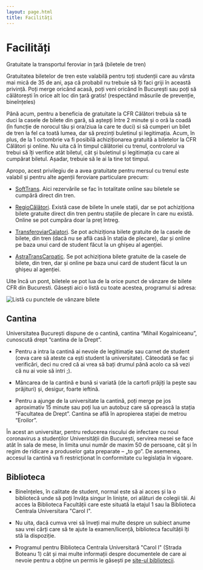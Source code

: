 ```yaml
---
layout: page.html
title: Facilități
---
```


# Facilități

Gratuitate la transportul feroviar in țară (biletele de tren)

Gratuitatea biletelor de tren este valabilă pentru toți studenții care
au vârsta mai mică de 35 de ani, așa că probabil nu trebuie să îți faci
griji în această privință. Poți merge oricând acasă, poți veni oricând
în București sau poți să călătorești în orice alt loc din țară gratis!
(respectând măsurile de prevenție, bineînțeles)

Până acum, pentru a beneficia de gratuitate la CFR Călători trebuia să
te duci la casele de bilete din gară, să aștepți între 2 minute și o oră
la coadă (în funcție de norocul tău și ora/ziua la care te duci) si să
cumperi un bilet de tren la fel ca toată lumea, dar să prezinți
buletinul și legitimația. Acum, în plus, de la 1 octombrie va fi
posibilă achiziționarea gratuită a biletelor la CFR Călători și online.
Nu uita că în timpul călătoriei cu trenul, controlorul va trebui să îți
verifice atât biletul, cât și buletinul și legitimația cu care ai
cumpărat biletul. Așadar, trebuie să le ai la tine tot timpul.

Apropo, acest privilegiu de a avea gratuitate pentru mersul cu trenul
este valabil și pentru alte agenții feroviare particulare precum:

- [SoftTrans](https://www.softrans.ro/). Aici rezervările se fac în
  totalitate online sau biletele se cumpără direct din tren.

- [RegioCălători](https://regiocalatori.ro/#/cautare/). Există case de
  bilete în unele stații, dar se pot achiziționa bilete gratuite
  direct din tren pentru stațiile de plecare în care nu există. Online
  se pot cumpăra doar la preț întreg.

- [TransferoviarCalatori](https://transferoviarcalatori.ro/). Se pot
  achiziționa bilete gratuite de la casele de bilete, din tren (dacă
  nu se află casă în stația de plecare), dar și online pe baza unui
  card de student făcut la un ghișeu al agenției.

- [AstraTransCarpatic](https://astratranscarpatic.ro/). Se pot
  achiziționa bilete gratuite de la casele de bilete, din tren, dar și
  online pe baza unui card de student făcut la un ghișeu al agenției.

Uite încă un pont, biletele se pot lua de la orice punct de vânzare de bilete CFR din Bucuresti. Găsești aici o listă cu toate acestea, programul si adresa:

![Listă cu punctele de vânzare bilete](/images/cfr.png)

## Cantina

Universitatea București dispune de o cantină, cantina “Mihail Kogalniceanu”, cunoscută drept “cantina de la Drept”.

- Pentru a intra la cantină ai nevoie de legitimație sau carnet de
  student (ceva care să ateste ca ești student la
  universitate). Câteodată se fac și verificări,
  deci nu cred că ai vrea să bați drumul până
  acolo ca să vezi că nu ai voie să intri ;).

- Mâncarea de la cantină e bună si variată (de la cartofi prăjiți la
  pește sau prăjituri) și, desigur, foarte ieftină.

- Pentru a ajunge de la universitate la cantină, poți merge pe jos
  aproximativ 15 minute sau poți lua un autobuz care să oprească
  la stația “Facultatea de Drept”. Cantina se află în apropierea
  stației de metrou “Eroilor”.

În acest an universitar, pentru reducerea riscului de infectare cu noul coronavirus a studenților Universității din București, servirea mesei se face atât în sala de mese, în limita unui număr de maxim 50 de persoane, cât și în regim de ridicare a produselor gata preparate – „to go”. De asemenea, accesul la cantină va fi restricționat în conformitate cu legislația în vigoare.

## Biblioteca

- Bineînțeles, în calitate de student, normal este să ai acces și la o
  bibliotecă unde să poți învăța singur în liniște, ori alături de
  colegii tăi. Ai acces la Biblioteca Facultății care este situată la
  etajul 1 sau la Biblioteca Centrala Universitara &quot;Carol I&quot;.

- Nu uita, dacă cumva vrei să înveți mai multe despre un subiect
  anume sau vrei cărți care să te ajute la examen/licență, biblioteca
  facultății îți stă la dispoziție.

- Programul pentru Biblioteca Centrala Universitară &quot;Carol I&quot;
  (Strada Boteanu 1) cât și mai multe informații despre
  documentele de care ai nevoie pentru a obține un permis le
  găsești pe [site-ul bibliotecii](http://www.bcub.ro/home/biroul-permise).
